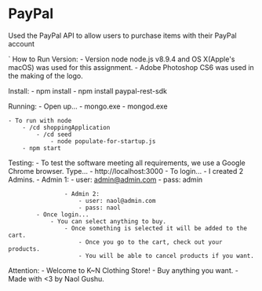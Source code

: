 # PayPal
Used the PayPal API to allow users to purchase items with their PayPal account

` How to Run
Version:
	- Version node node.js v8.9.4 and OS X(Apple's macOS) was used for this assignment.
	- Adobe Photoshop CS6 was used in the making of the logo.

Install:
	- npm install
	- npm install paypal-rest-sdk

Running:
	- Open up...
		- mongo.exe
		- mongod.exe

	- To run with node
		- /cd shoppingApplication
			- /cd seed
				- node populate-for-startup.js
		- npm start

Testing:
	- To test the software meeting all requirements, we use a Google Chrome browser.
	Type...
		- http://localhost:3000
			- To login...
				- I created 2 Admins.
					- Admin 1:
						- user: admin@admin.com
						- pass: admin

					- Admin 2:
						- user: naol@admin.com
						- pass: naol
			- Once login...
				- You can select anything to buy.
					- Once something is selected it will be added to the cart.
						- Once you go to the cart, check out your products.
						- You will be able to cancel products if you want.

Attention:
	- Welcome to K~N Clothing Store!
	- Buy anything you want.
	- Made with <3 by Naol Gushu.
